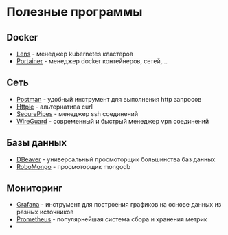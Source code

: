 # Полезные программы

## Docker

- [Lens](https://k8slens.dev) - менеджер kubernetes кластеров
- [Portainer](https://www.portainer.io) - менеджер docker контейнеров, сетей,...

## Сеть

- [Postman](https://www.postman.com) - удобный инструмент для выполнения http запросов
- [Httpie](https://httpie.io) - альтернатива curl
- [SecurePipes](https://www.opoet.com/pyro/index.php) - менеджер ssh соединений
- [WireGuard](https://www.wireguard.com) - современный и быстрый менеджер vpn соединений

## Базы данных

- [DBeaver](https://dbeaver.com) - универсальный просмоторщик большинства баз данных
- [RoboMongo](https://robomongo.org) - просмоторщик mongodb

## Мониторинг

- [Grafana](https://grafana.com) - инструмент для построения графиков на основе данных из разных источников
- [Prometheus](https://prometheus.io) - популярнейшая система сбора и хранения метрик
-
